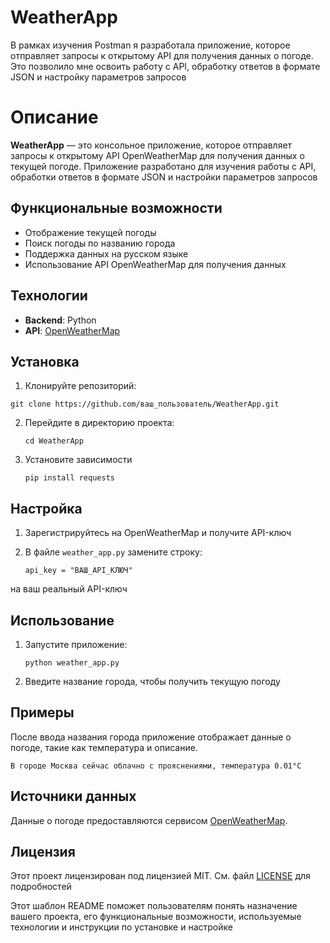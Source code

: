 # WeatherApp

В рамках изучения Postman я разработала приложение, которое отправляет запросы к открытому API для получения данных о погоде. Это позволило мне освоить работу с API, обработку ответов в формате JSON и настройку параметров запросов

# Описание

**WeatherApp** — это консольное приложение, которое отправляет запросы к открытому API OpenWeatherMap для получения данных о текущей погоде. Приложение разработано для изучения работы с API, обработки ответов в формате JSON и настройки параметров запросов

## Функциональные возможности

- Отображение текущей погоды
- Поиск погоды по названию города
- Поддержка данных на русском языке
- Использование API OpenWeatherMap для получения данных

## Технологии

- **Backend**: Python
- **API**: [OpenWeatherMap](https://openweathermap.org/api)

## Установка

1. Клонируйте репозиторий:

  `git clone https://github.com/ваш_пользователь/WeatherApp.git`


2. Перейдите в директорию проекта:

   `cd WeatherApp`
  

3. Установите зависимости

   `pip install requests`
   

## Настройка

1. Зарегистрируйтесь на OpenWeatherMap и получите API-ключ

2. В файле `weather_app.py` замените строку:

   `api_key = "ВАШ_API_КЛЮЧ"`

на ваш реальный API-ключ

## Использование

1. Запустите приложение:

   `python weather_app.py`

2. Введите название города, чтобы получить текущую погоду

## Примеры

После ввода названия города приложение отображает данные о погоде, такие как температура и описание.

   `В городе Москва сейчас облачно с прояснениями, температура 0.01°C`

## Источники данных

Данные о погоде предоставляются сервисом [OpenWeatherMap](https://openweathermap.org/).

## Лицензия

Этот проект лицензирован под лицензией MIT. См. файл [LICENSE](LICENSE) для подробностей

Этот шаблон README поможет пользователям понять назначение вашего проекта, 
его функциональные возможности, используемые технологии и инструкции по установке и настройке
